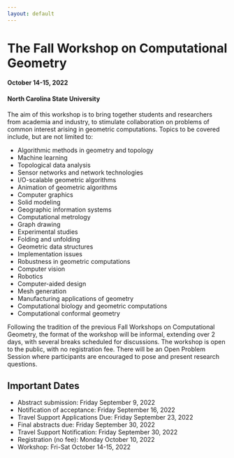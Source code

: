 ```yaml
---
layout: default
---
```


# The Fall Workshop on Computational Geometry

#### October 14-15, 2022

#### North Carolina State University

The aim of this workshop is to bring together students and researchers from academia and industry, to stimulate collaboration on problems of common interest arising in geometric computations. Topics to be covered include, but are not limited to:

- Algorithmic methods in geometry and topology
- Machine learning
- Topological data analysis
- Sensor networks and network technologies
- I/O-scalable geometric algorithms
- Animation of geometric algorithms
- Computer graphics
- Solid modeling
- Geographic information systems
- Computational metrology
- Graph drawing
- Experimental studies
- Folding and unfolding
- Geometric data structures
- Implementation issues
- Robustness in geometric computations
- Computer vision
- Robotics
- Computer-aided design
- Mesh generation
- Manufacturing applications of geometry
- Computational biology and geometric computations
- Computational conformal geometry

Following the tradition of the previous Fall Workshops on Computational Geometry, the format of the workshop will be informal, extending over 2 days, with several breaks scheduled for discussions. The workshop is open to the public, with no registration fee. There will be an Open Problem Session where participants are encouraged to pose and present research questions.

## Important Dates

- Abstract submission:             Friday September 9, 2022
- Notification of acceptance:      Friday September 16, 2022
- Travel Support Applications Due: Friday September 23, 2022
- Final abstracts due:             Friday September 30, 2022
- Travel Support Notification:     Friday September 30, 2022
- Registration (no fee):           Monday October 10, 2022
- Workshop:                        Fri-Sat October 14-15, 2022
